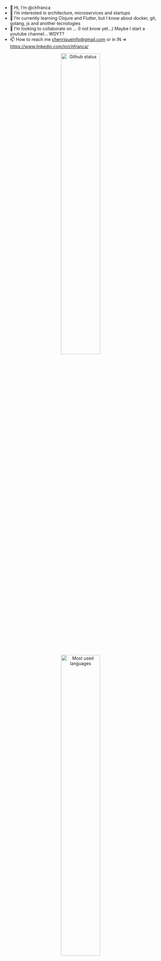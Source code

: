 - 👋 Hi, I’m @chfranca
- 👀 I’m interested in architecture, microservices and startups
- 🌱 I’m currently learning Clojure and Flutter, but I know about docker, git, golang, js and another tecnologies
- 💞️ I’m looking to collaborate on ... (I not know yet...) Maybe I start a youtube channel... WDYT?
- 📫 How to reach me chenriqueinfo@gmail.com or in IN => https://www.linkedin.com/in/chfranca/

<p align="center">
  <img src="https://github-readme-stats.vercel.app/api?username=chfranca&count_private=true&" alt="Github status" heigth="200" width="50%"/>
  <img src="https://github-readme-stats.vercel.app/api/top-langs/?username=chfranca&layout=compact&" alt="Most used languages" heigth="200" width="50%"/>
</p>


<!---
chfranca/chfranca is a ✨ special ✨ repository because its `README.md` (this file) appears on your GitHub profile.
You can click the Preview link to take a look at your changes.
--->
